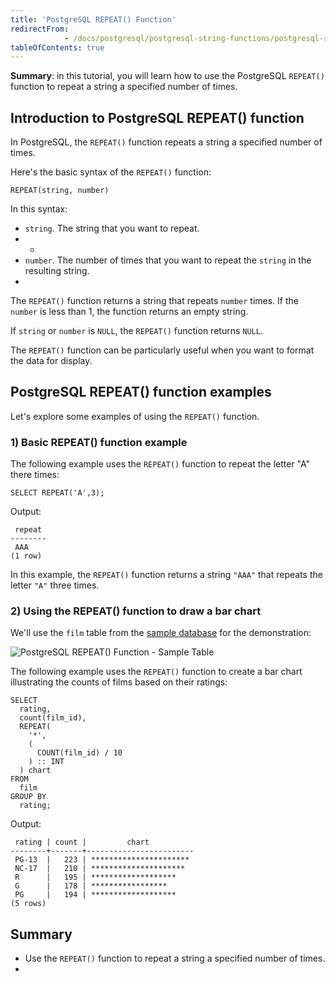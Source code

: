 ```yaml
---
title: 'PostgreSQL REPEAT() Function'
redirectFrom: 
            - /docs/postgresql/postgresql-string-functions/postgresql-repeat/
tableOfContents: true
---
```


**Summary**: in this tutorial, you will learn how to use the PostgreSQL `REPEAT()` function to repeat a string a specified number of times.



## Introduction to PostgreSQL REPEAT() function



In PostgreSQL, the `REPEAT()` function repeats a string a specified number of times.



Here's the basic syntax of the `REPEAT()` function:



```
REPEAT(string, number)
```



In this syntax:



- `string`. The string that you want to repeat.
- -
- `number`. The number of times that you want to repeat the `string` in the resulting string.
- 


The `REPEAT()` function returns a string that repeats `number` times. If the `number` is less than 1, the function returns an empty string.



If `string` or `number` is `NULL`, the `REPEAT()` function returns `NULL`.



The `REPEAT()` function can be particularly useful when you want to format the data for display.



## PostgreSQL REPEAT() function examples



Let's explore some examples of using the `REPEAT()` function.



### 1) Basic REPEAT() function example



The following example uses the `REPEAT()` function to repeat the letter "A" there times:



```
SELECT REPEAT('A',3);
```



Output:



```
 repeat
--------
 AAA
(1 row)
```



In this example, the `REPEAT()` function returns a string `"AAA"` that repeats the letter `"A"` three times.



### 2) Using the REPEAT() function to draw a bar chart



We'll use the `film` table from the [sample database](https://www.postgresqltutorial.com/postgresql-getting-started/postgresql-sample-database/) for the demonstration:



![PostgreSQL REPEAT() Function - Sample Table](https://www.mysqltutorial.org/wp-content/uploads/2023/10/products.svg)



The following example uses the `REPEAT()` function to create a bar chart illustrating the counts of films based on their ratings:



```
SELECT
  rating,
  count(film_id),
  REPEAT(
    '*',
    (
      COUNT(film_id) / 10
    ) :: INT
  ) chart
FROM
  film
GROUP BY
  rating;
```



Output:



```
 rating | count |         chart
--------+-------+------------------------
 PG-13  |   223 | **********************
 NC-17  |   210 | *********************
 R      |   195 | *******************
 G      |   178 | *****************
 PG     |   194 | *******************
(5 rows)
```



## Summary



- Use the `REPEAT()` function to repeat a string a specified number of times.
- 
